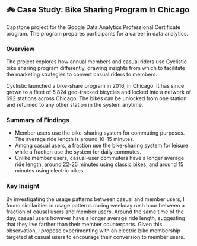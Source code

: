 ## 🚲 Case Study: Bike Sharing Program In Chicago 
Capstone project for the Google Data Analytics Professional Certificate program. The program prepares participants for a career in data analytics.


### Overview
The project explores how annual members and casual riders use Cyclistic bike sharing program differently, drawing insights from which to facilitate the marketing strategies to convert casual riders to members. 

Cyclistic launched a bike-share program in 2016, in Chicago. It has since grown to a fleet of 5,824 geo-tracked bicycles and locked into a network of 692 stations across Chicago. The bikes can be unlocked from one station and returned to any other station in the system anytime.


### Summary of Findings
- Member users use the bike-sharing system for commuting purposes. The average ride length is around 10-15 minutes.
- Among casual users, a fraction use the bike-sharing system for leisure while a fraction use the system for daily commutes.
- Unlike member users, casual-user commuters have a longer average ride length, around 22-25 minutes using classic bikes, and around 15 minutes using electric bikes.

### Key Insight
By investigating the usage patterns between casual and member users, I found similarities in usage patterns during weekday rush hour between a fraction of causal users and member users. Around the same time of the day, casual users however have a longer average ride length, suggesting that they live farther than their member counterparts. Given this observation, I propose experimenting with an electric bike membership targeted at casual users to encourage their conversion to member users.
